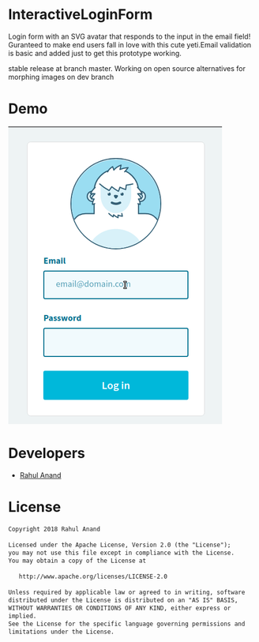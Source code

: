 # InteractiveLoginForm

Login form with an SVG avatar that responds to the input in the email field! Guranteed to make end users fall in love with this cute yeti.Email validation is basic and added just to get this prototype working.

stable release at branch master. Working on open source alternatives for morphing images on dev branch

# Demo

![LoginFormDemo Demo](https://raw.githubusercontent.com/rahul1205/Interactive-Login-Form/master/branding/LoginFormDemo.gif)

# Developers

* [Rahul Anand](https://github.com/rahul1205)

# License

```
Copyright 2018 Rahul Anand

Licensed under the Apache License, Version 2.0 (the "License");
you may not use this file except in compliance with the License.
You may obtain a copy of the License at

   http://www.apache.org/licenses/LICENSE-2.0

Unless required by applicable law or agreed to in writing, software
distributed under the License is distributed on an "AS IS" BASIS,
WITHOUT WARRANTIES OR CONDITIONS OF ANY KIND, either express or implied.
See the License for the specific language governing permissions and
limitations under the License.

```

